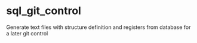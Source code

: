 # sql_git_control
Generate text files with structure definition and registers from database for a later git control

